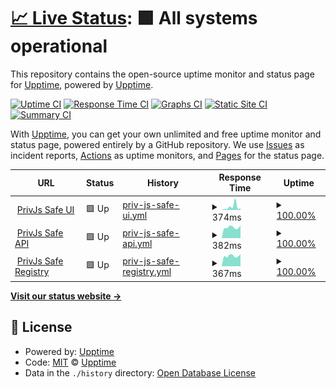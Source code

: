 # [📈 Live Status](https://demo.upptime.js.org): <!--live status--> **🟩 All systems operational**

This repository contains the open-source uptime monitor and status page for [Upptime](https://upptime.js.org), powered by [Upptime](https://github.com/upptime/upptime).

[![Uptime CI](https://github.com/prasannamestha/uptime/workflows/Uptime%20CI/badge.svg)](https://github.com/prasannamestha/uptime/actions?query=workflow%3A%22Uptime+CI%22)
[![Response Time CI](https://github.com/prasannamestha/uptime/workflows/Response%20Time%20CI/badge.svg)](https://github.com/prasannamestha/uptime/actions?query=workflow%3A%22Response+Time+CI%22)
[![Graphs CI](https://github.com/prasannamestha/uptime/workflows/Graphs%20CI/badge.svg)](https://github.com/prasannamestha/uptime/actions?query=workflow%3A%22Graphs+CI%22)
[![Static Site CI](https://github.com/prasannamestha/uptime/workflows/Static%20Site%20CI/badge.svg)](https://github.com/prasannamestha/uptime/actions?query=workflow%3A%22Static+Site+CI%22)
[![Summary CI](https://github.com/prasannamestha/uptime/workflows/Summary%20CI/badge.svg)](https://github.com/prasannamestha/uptime/actions?query=workflow%3A%22Summary+CI%22)

With [Upptime](https://upptime.js.org), you can get your own unlimited and free uptime monitor and status page, powered entirely by a GitHub repository. We use [Issues](https://github.com/upptime/upptime/issues) as incident reports, [Actions](https://github.com/prasannamestha/uptime/actions) as uptime monitors, and [Pages](https://demo.upptime.js.org) for the status page.

<!--start: status pages-->
<!-- This summary is generated by Upptime (https://github.com/upptime/upptime) -->
<!-- Do not edit this manually, your changes will be overwritten -->
<!-- prettier-ignore -->
| URL | Status | History | Response Time | Uptime |
| --- | ------ | ------- | ------------- | ------ |
| <img alt="" src="https://icons.duckduckgo.com/ip3/safe.privjs.com.ico" height="13"> [PrivJs Safe UI](https://safe.privjs.com) | 🟩 Up | [priv-js-safe-ui.yml](https://github.com/prasannamestha/uptime/commits/HEAD/history/priv-js-safe-ui.yml) | <details><summary><img alt="Response time graph" src="./graphs/priv-js-safe-ui/response-time-week.png" height="20"> 374ms</summary><br><a href="https://prasannamestha.github.io/uptime/history/priv-js-safe-ui"><img alt="Response time 203" src="https://img.shields.io/endpoint?url=https%3A%2F%2Fraw.githubusercontent.com%2Fprasannamestha%2Fuptime%2FHEAD%2Fapi%2Fpriv-js-safe-ui%2Fresponse-time.json"></a><br><a href="https://prasannamestha.github.io/uptime/history/priv-js-safe-ui"><img alt="24-hour response time 213" src="https://img.shields.io/endpoint?url=https%3A%2F%2Fraw.githubusercontent.com%2Fprasannamestha%2Fuptime%2FHEAD%2Fapi%2Fpriv-js-safe-ui%2Fresponse-time-day.json"></a><br><a href="https://prasannamestha.github.io/uptime/history/priv-js-safe-ui"><img alt="7-day response time 374" src="https://img.shields.io/endpoint?url=https%3A%2F%2Fraw.githubusercontent.com%2Fprasannamestha%2Fuptime%2FHEAD%2Fapi%2Fpriv-js-safe-ui%2Fresponse-time-week.json"></a><br><a href="https://prasannamestha.github.io/uptime/history/priv-js-safe-ui"><img alt="30-day response time 198" src="https://img.shields.io/endpoint?url=https%3A%2F%2Fraw.githubusercontent.com%2Fprasannamestha%2Fuptime%2FHEAD%2Fapi%2Fpriv-js-safe-ui%2Fresponse-time-month.json"></a><br><a href="https://prasannamestha.github.io/uptime/history/priv-js-safe-ui"><img alt="1-year response time 203" src="https://img.shields.io/endpoint?url=https%3A%2F%2Fraw.githubusercontent.com%2Fprasannamestha%2Fuptime%2FHEAD%2Fapi%2Fpriv-js-safe-ui%2Fresponse-time-year.json"></a></details> | <details><summary><a href="https://prasannamestha.github.io/uptime/history/priv-js-safe-ui">100.00%</a></summary><a href="https://prasannamestha.github.io/uptime/history/priv-js-safe-ui"><img alt="All-time uptime 100.00%" src="https://img.shields.io/endpoint?url=https%3A%2F%2Fraw.githubusercontent.com%2Fprasannamestha%2Fuptime%2FHEAD%2Fapi%2Fpriv-js-safe-ui%2Fuptime.json"></a><br><a href="https://prasannamestha.github.io/uptime/history/priv-js-safe-ui"><img alt="24-hour uptime 100.00%" src="https://img.shields.io/endpoint?url=https%3A%2F%2Fraw.githubusercontent.com%2Fprasannamestha%2Fuptime%2FHEAD%2Fapi%2Fpriv-js-safe-ui%2Fuptime-day.json"></a><br><a href="https://prasannamestha.github.io/uptime/history/priv-js-safe-ui"><img alt="7-day uptime 100.00%" src="https://img.shields.io/endpoint?url=https%3A%2F%2Fraw.githubusercontent.com%2Fprasannamestha%2Fuptime%2FHEAD%2Fapi%2Fpriv-js-safe-ui%2Fuptime-week.json"></a><br><a href="https://prasannamestha.github.io/uptime/history/priv-js-safe-ui"><img alt="30-day uptime 100.00%" src="https://img.shields.io/endpoint?url=https%3A%2F%2Fraw.githubusercontent.com%2Fprasannamestha%2Fuptime%2FHEAD%2Fapi%2Fpriv-js-safe-ui%2Fuptime-month.json"></a><br><a href="https://prasannamestha.github.io/uptime/history/priv-js-safe-ui"><img alt="1-year uptime 100.00%" src="https://img.shields.io/endpoint?url=https%3A%2F%2Fraw.githubusercontent.com%2Fprasannamestha%2Fuptime%2FHEAD%2Fapi%2Fpriv-js-safe-ui%2Fuptime-year.json"></a></details>
| <img alt="" src="https://icons.duckduckgo.com/ip3/api.secure.privjs.com.ico" height="13"> [PrivJs Safe API](https://api.secure.privjs.com) | 🟩 Up | [priv-js-safe-api.yml](https://github.com/prasannamestha/uptime/commits/HEAD/history/priv-js-safe-api.yml) | <details><summary><img alt="Response time graph" src="./graphs/priv-js-safe-api/response-time-week.png" height="20"> 382ms</summary><br><a href="https://prasannamestha.github.io/uptime/history/priv-js-safe-api"><img alt="Response time 426" src="https://img.shields.io/endpoint?url=https%3A%2F%2Fraw.githubusercontent.com%2Fprasannamestha%2Fuptime%2FHEAD%2Fapi%2Fpriv-js-safe-api%2Fresponse-time.json"></a><br><a href="https://prasannamestha.github.io/uptime/history/priv-js-safe-api"><img alt="24-hour response time 449" src="https://img.shields.io/endpoint?url=https%3A%2F%2Fraw.githubusercontent.com%2Fprasannamestha%2Fuptime%2FHEAD%2Fapi%2Fpriv-js-safe-api%2Fresponse-time-day.json"></a><br><a href="https://prasannamestha.github.io/uptime/history/priv-js-safe-api"><img alt="7-day response time 382" src="https://img.shields.io/endpoint?url=https%3A%2F%2Fraw.githubusercontent.com%2Fprasannamestha%2Fuptime%2FHEAD%2Fapi%2Fpriv-js-safe-api%2Fresponse-time-week.json"></a><br><a href="https://prasannamestha.github.io/uptime/history/priv-js-safe-api"><img alt="30-day response time 420" src="https://img.shields.io/endpoint?url=https%3A%2F%2Fraw.githubusercontent.com%2Fprasannamestha%2Fuptime%2FHEAD%2Fapi%2Fpriv-js-safe-api%2Fresponse-time-month.json"></a><br><a href="https://prasannamestha.github.io/uptime/history/priv-js-safe-api"><img alt="1-year response time 426" src="https://img.shields.io/endpoint?url=https%3A%2F%2Fraw.githubusercontent.com%2Fprasannamestha%2Fuptime%2FHEAD%2Fapi%2Fpriv-js-safe-api%2Fresponse-time-year.json"></a></details> | <details><summary><a href="https://prasannamestha.github.io/uptime/history/priv-js-safe-api">100.00%</a></summary><a href="https://prasannamestha.github.io/uptime/history/priv-js-safe-api"><img alt="All-time uptime 100.00%" src="https://img.shields.io/endpoint?url=https%3A%2F%2Fraw.githubusercontent.com%2Fprasannamestha%2Fuptime%2FHEAD%2Fapi%2Fpriv-js-safe-api%2Fuptime.json"></a><br><a href="https://prasannamestha.github.io/uptime/history/priv-js-safe-api"><img alt="24-hour uptime 100.00%" src="https://img.shields.io/endpoint?url=https%3A%2F%2Fraw.githubusercontent.com%2Fprasannamestha%2Fuptime%2FHEAD%2Fapi%2Fpriv-js-safe-api%2Fuptime-day.json"></a><br><a href="https://prasannamestha.github.io/uptime/history/priv-js-safe-api"><img alt="7-day uptime 100.00%" src="https://img.shields.io/endpoint?url=https%3A%2F%2Fraw.githubusercontent.com%2Fprasannamestha%2Fuptime%2FHEAD%2Fapi%2Fpriv-js-safe-api%2Fuptime-week.json"></a><br><a href="https://prasannamestha.github.io/uptime/history/priv-js-safe-api"><img alt="30-day uptime 100.00%" src="https://img.shields.io/endpoint?url=https%3A%2F%2Fraw.githubusercontent.com%2Fprasannamestha%2Fuptime%2FHEAD%2Fapi%2Fpriv-js-safe-api%2Fuptime-month.json"></a><br><a href="https://prasannamestha.github.io/uptime/history/priv-js-safe-api"><img alt="1-year uptime 100.00%" src="https://img.shields.io/endpoint?url=https%3A%2F%2Fraw.githubusercontent.com%2Fprasannamestha%2Fuptime%2FHEAD%2Fapi%2Fpriv-js-safe-api%2Fuptime-year.json"></a></details>
| <img alt="" src="https://icons.duckduckgo.com/ip3/secure.privjs.com.ico" height="13"> [PrivJs Safe Registry](https://secure.privjs.com) | 🟩 Up | [priv-js-safe-registry.yml](https://github.com/prasannamestha/uptime/commits/HEAD/history/priv-js-safe-registry.yml) | <details><summary><img alt="Response time graph" src="./graphs/priv-js-safe-registry/response-time-week.png" height="20"> 367ms</summary><br><a href="https://prasannamestha.github.io/uptime/history/priv-js-safe-registry"><img alt="Response time 426" src="https://img.shields.io/endpoint?url=https%3A%2F%2Fraw.githubusercontent.com%2Fprasannamestha%2Fuptime%2FHEAD%2Fapi%2Fpriv-js-safe-registry%2Fresponse-time.json"></a><br><a href="https://prasannamestha.github.io/uptime/history/priv-js-safe-registry"><img alt="24-hour response time 427" src="https://img.shields.io/endpoint?url=https%3A%2F%2Fraw.githubusercontent.com%2Fprasannamestha%2Fuptime%2FHEAD%2Fapi%2Fpriv-js-safe-registry%2Fresponse-time-day.json"></a><br><a href="https://prasannamestha.github.io/uptime/history/priv-js-safe-registry"><img alt="7-day response time 367" src="https://img.shields.io/endpoint?url=https%3A%2F%2Fraw.githubusercontent.com%2Fprasannamestha%2Fuptime%2FHEAD%2Fapi%2Fpriv-js-safe-registry%2Fresponse-time-week.json"></a><br><a href="https://prasannamestha.github.io/uptime/history/priv-js-safe-registry"><img alt="30-day response time 418" src="https://img.shields.io/endpoint?url=https%3A%2F%2Fraw.githubusercontent.com%2Fprasannamestha%2Fuptime%2FHEAD%2Fapi%2Fpriv-js-safe-registry%2Fresponse-time-month.json"></a><br><a href="https://prasannamestha.github.io/uptime/history/priv-js-safe-registry"><img alt="1-year response time 426" src="https://img.shields.io/endpoint?url=https%3A%2F%2Fraw.githubusercontent.com%2Fprasannamestha%2Fuptime%2FHEAD%2Fapi%2Fpriv-js-safe-registry%2Fresponse-time-year.json"></a></details> | <details><summary><a href="https://prasannamestha.github.io/uptime/history/priv-js-safe-registry">100.00%</a></summary><a href="https://prasannamestha.github.io/uptime/history/priv-js-safe-registry"><img alt="All-time uptime 99.95%" src="https://img.shields.io/endpoint?url=https%3A%2F%2Fraw.githubusercontent.com%2Fprasannamestha%2Fuptime%2FHEAD%2Fapi%2Fpriv-js-safe-registry%2Fuptime.json"></a><br><a href="https://prasannamestha.github.io/uptime/history/priv-js-safe-registry"><img alt="24-hour uptime 100.00%" src="https://img.shields.io/endpoint?url=https%3A%2F%2Fraw.githubusercontent.com%2Fprasannamestha%2Fuptime%2FHEAD%2Fapi%2Fpriv-js-safe-registry%2Fuptime-day.json"></a><br><a href="https://prasannamestha.github.io/uptime/history/priv-js-safe-registry"><img alt="7-day uptime 100.00%" src="https://img.shields.io/endpoint?url=https%3A%2F%2Fraw.githubusercontent.com%2Fprasannamestha%2Fuptime%2FHEAD%2Fapi%2Fpriv-js-safe-registry%2Fuptime-week.json"></a><br><a href="https://prasannamestha.github.io/uptime/history/priv-js-safe-registry"><img alt="30-day uptime 100.00%" src="https://img.shields.io/endpoint?url=https%3A%2F%2Fraw.githubusercontent.com%2Fprasannamestha%2Fuptime%2FHEAD%2Fapi%2Fpriv-js-safe-registry%2Fuptime-month.json"></a><br><a href="https://prasannamestha.github.io/uptime/history/priv-js-safe-registry"><img alt="1-year uptime 99.95%" src="https://img.shields.io/endpoint?url=https%3A%2F%2Fraw.githubusercontent.com%2Fprasannamestha%2Fuptime%2FHEAD%2Fapi%2Fpriv-js-safe-registry%2Fuptime-year.json"></a></details>

<!--end: status pages-->

[**Visit our status website →**](https://demo.upptime.js.org)

## 📄 License

- Powered by: [Upptime](https://github.com/upptime/upptime)
- Code: [MIT](./LICENSE) © [Upptime](https://upptime.js.org)
- Data in the `./history` directory: [Open Database License](https://opendatacommons.org/licenses/odbl/1-0/)
